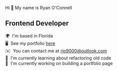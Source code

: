 Hi 👋 My name is Ryan O'Connell
## Frontend Developer
🌍  I'm based in Florida  
🖥️  See my portfolio [here](https://neptunerjo.github.io/personal-portfolio/)  
✉️  You can contact me at [rjo9000@outlook.com](mailto:rjo9000@outlook.com)  
🧠  I'm currently learning about refactoring old code    
🚀  I'm currently working on building a portfolio page
